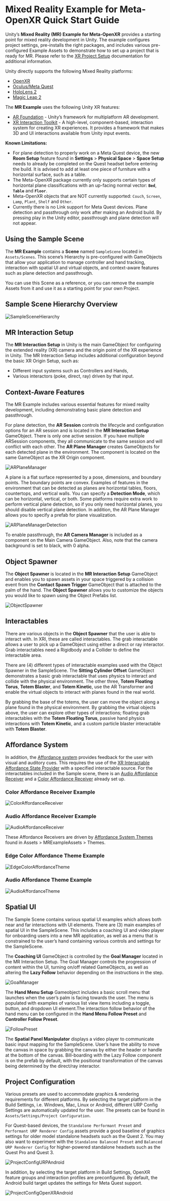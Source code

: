 # Mixed Reality Example for Meta-OpenXR Quick Start Guide

Unity’s **Mixed Reality (MR) Example for Meta-OpenXR** provides a starting point for mixed reality development in Unity. The example configures project settings, pre-installs the right packages, and includes various pre-configured Example Assets to demonstrate how to set up a project that is ready for MR. Please refer to the [XR Project Setup](https://docs.unity3d.com/2022.3/Documentation/Manual/xr-create-projects.html) documentation for additional information.

Unity directly supports the following Mixed Reality platforms:
* [OpenXR](https://docs.unity3d.com/Packages/com.unity.xr.openxr@latest/index.html)
* [Oculus/Meta Quest](https://developer.oculus.com/documentation/unity/unity-gs-overview/)
* [HoloLens 2](https://learn.microsoft.com/en-us/windows/mixed-reality/develop/unity/unity-development-wmr-overview)
* [Magic Leap 2](https://developer-docs.magicleap.cloud/docs/guides/unity/getting-started/unity-getting-started/index.html)

The **MR Example** uses the following Unity XR features:
* [AR Foundation](https://docs.unity3d.com/Packages/com.unity.xr.arfoundation@latest/index.html) - Unity’s framework for multiplatform AR development.
* [XR Interaction Toolkit](https://docs.unity3d.com/Packages/com.unity.xr.interaction.toolkit@latest/index.html) - A high-level, component-based, interaction system for creating XR experiences. It provides a framework that makes 3D and UI interactions available from Unity input events.

**Known Limitations:**
* For plane detection to properly work on a Meta Quest device, the new **Room Setup** feature found in **Settings** > **Physical Space** > **Space Setup** needs to already be completed on the Quest headset before entering the build. It is advised to add at least one piece of furniture with a horizontal surface, such as a table.
* The Meta-OpenXR package currently only supports certain types of horizontal plane classifications with an up-facing normal vector: **`Bed`**, **`Table`** and **`Floor`**.
* Meta-OpenXR objects that are NOT currently supported: `Couch`, `Screen`, `Lamp`, `Plant`, `Shelf` and `Other`.
* Currently there is no Link support for Meta Quest devices. Plane detection and passthrough only work after making an Android build. By pressing play in the Unity editor, passthrough and plane detection will not appear.

## Using the Sample Scene

The **MR Example** contains a **Scene** named `SampleScene` located in `Assets/Scenes`.  This scene’s Hierarchy is pre-configured with GameObjects that allow your application to manage controller and hand tracking, interaction with spatial UI and virtual objects, and context-aware features such as plane detection and passthrough.

You can use this Scene as a reference, or you can remove the example Assets from it and use it as a starting point for your own Project.

## Sample Scene Hierarchy Overview

![SampleSceneHierarchy](Documentation/images/sample-scene-hierarchy.png)

## MR Interaction Setup
The **MR Interaction Setup** in Unity is the main GameObject for configuring the extended reality (XR) camera and the origin point of the XR experience in Unity. The MR Interaction Setup includes additional configuration beyond the basic XR Origin Setup, such as:
* Different input systems such as Controllers and Hands,
* Various interactors (poke, direct, ray) driven by that input.

## Context-Aware Features
The MR Example includes various essential features for mixed reality development, including demonstrating basic plane detection and passthrough.

For plane detection, the **AR Session** controls the lifecycle and configuration options for an AR session and is located in the **MR Interaction Setup** GameObject. There is only one active session. If you have multiple ARSession components, they all communicate to the same session and will conflict with each other. The **AR Plane Manager** creates GameObjects for each detected plane in the environment. The component is located on the same GameObject as the XR Origin component.

![ARPlaneManager](Documentation/images/arplanemanager.png)

A plane is a flat surface represented by a pose, dimensions, and boundary points. The boundary points are convex. Examples of features in the environment that can be detected as planes are horizontal tables, floors, countertops, and vertical walls. You can specify a **Detection Mode**, which can be horizontal, vertical, or both. Some platforms require extra work to perform vertical plane detection, so if you only need horizontal planes, you should disable vertical plane detection. In addition, the AR Plane Manager allows you to specify a prefab for plane visualization.

![ARPlaneManagerDetection](Documentation/images/arplanemanager-detection.png)

To enable passthrough, the **AR Camera Manager** is included as a component on the Main Camera GameObject. Also, note that the camera background is set to black, with 0 alpha.

## Object Spawner
The **Object Spawner** is located in the **MR Interaction Setup** GameObject and enables you to spawn assets in your space triggered by a collision event from the **Contact Spawn Trigger** GameObject that is attached to the palm of the hand. The **Object Spawner** allows you to customize the objects you would like to spawn using the Object Prefabs list.

![ObjectSpawner](Documentation/images/object-spawner.png)

## Interactables
There are various objects in the **Object Spawner** that the user is able to interact with. In XRI, these are called interactables. The grab interactable allows a user to pick up a GameObject using either a direct or ray interactor. Grab interactables need a Rigidbody and a Collider to define the interactable area.

There are (4) different types of interactable examples used with the Object Spawner in the SampleScene. The **Sitting Cylinder Offset** GameObject demonstrates a basic grab interactable that uses physics to interact and collide with the physical environment. The other three, **Totem Floating Torus**, **Totem Blaster**, and **Totem Kinetic**, use the AR Transformer and enable the virtual objects to interact with planes found in the real world.

By grabbing the base of the totems, the user can move the object along a plane found in the physical environment. By grabbing the virtual objects above, the user can explore other types of interactions; floating grab interactables with the **Totem Floating Torus**, passive hand physics interactions with **Totem Kinetic**, and a custom particle blaster interactable with **Totem Blaster**.   

## Affordance System
In addition, the [Affordance system](https://docs.unity3d.com/Packages/com.unity.xr.interaction.toolkit@2.5/manual/affordance-system.html#:~:text=The%20XR%20Interactable%20Affordance%20State,subscribed%20to%20this%20particular%20provider.) provides feedback for the user with visual and auditory cues. This requires the use of the [XR Interactable Affordance State Provider](https://docs.unity.cn/Packages/com.unity.xr.interaction.toolkit@2.5/manual/xr-interactable-affordance-state-provider.html) with a specified interactable source. For the interactables included in the Sample scene, there is an [Audio Affordance Receiver](https://docs.unity3d.com/Packages/com.unity.xr.interaction.toolkit@2.5/api/UnityEngine.XR.Interaction.Toolkit.AffordanceSystem.Receiver.Audio.AudioAffordanceReceiver.html) and a [Color Affordance Receiver](https://docs.unity3d.com/Packages/com.unity.xr.interaction.toolkit@2.5/api/UnityEngine.XR.Interaction.Toolkit.AffordanceSystem.Receiver.Rendering.ColorMaterialPropertyAffordanceReceiver.html) already set up.

### Color Affordance Receiver Example

![ColorAffordanceReceiver](Documentation/images/color-affordance-receiver.png)

### Audio Affordance Receiver Example

![AudioAffordanceReceiver](Documentation/images/audio-affordance-receiver.png)

These Affordance Receivers are driven by [Affordance System Themes](https://docs.unity.cn/Packages/com.unity.xr.interaction.toolkit@2.5/manual/affordance-system.html#affordance-themes) found in Assets > MRExampleAssets > Themes.

### Edge Color Affordance Theme Example

![EdgeColorAffordanceTheme](Documentation/images/edge-color-affordance-theme.png)

### Audio Affordance Theme Example

![AudioAffordanceTheme](Documentation/images/audio-affordance-theme.png)

## Spatial UI

The Sample Scene contains various spatial UI examples which allows both near and far interactions with UI elements. There are (3) main examples of spatial UI in the SampleScene. This includes a coaching UI and video player for onboarding users into a new MR application, as well as a menu that is constrained to the user’s hand containing various controls and settings for the SampleScene.

The **Coaching UI** GameObject is controlled by the **Goal Manager** located in the MR Interaction Setup. The Goal Manager controls the progression of content within the UI, turning on/off related GameObjects, as well as altering the **Lazy Follow** behavior depending on the instructions in the step.

![GoalManager](Documentation/images/goal-manager.png)

The **Hand Menu Setup** Gameobject includes a basic scroll menu that launches when the user’s palm is facing towards the user. The menu is populated with examples of various list view items including a toggle, button, and dropdown UI element.The interaction follow behavior of the hand menu can be configured in the **Hand Menu Follow Preset** and **Controller Follow Preset**.  

![FollowPreset](Documentation/images/follow-preset.png)

The **Spatial Panel Manipulator** displays a video player to communicate basic input mapping for the SampleScene. User’s have the ability to move the canvas in space by grabbing the canvas by either the header or handle at the bottom of the canvas. Bill-boarding with the Lazy Follow component is on the prefab by default, with the positional transformation of the canvas being determined by the direct/ray interactor.

## Project Configuration

Various presets are used to accommodate graphics & rendering requirements for different platforms. By selecting the target platform in the Build Settings, i.e. Windows, Mac, Linux or Android, different URP Config Settings are automatically updated for the user. The presets can be found in `Assets/Settings/Project Configuration`.

For Quest-based devices, the `Standalone Performant Preset` and `Performant URP Renderer Config` assets provide a good baseline of graphics settings for older model standalone headsets such as the Quest 2. You may also want to experiment with the `Standalone Balanced Preset` and `Balanced URP Renderer Config` for higher-powered standalone headsets such as the Quest Pro and Quest 3.

![ProjectConfigURPAndroid](Documentation/images/projectconfig-urp-performant.png)

In addition, by selecting the target platform in Build Settings, OpenXR feature groups and interaction profiles are preconfigured. By default, the Android build target updates the settings for Meta Quest support.

![ProjectConfigOpenXRAndroid](Documentation/images/projectconfig-openxr-metaquest.png)
